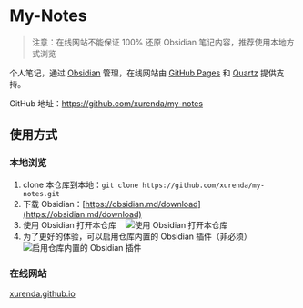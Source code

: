 # My-Notes

> 注意：在线网站不能保证 100% 还原 Obsidian 笔记内容，推荐使用本地方式浏览

个人笔记，通过 [Obsidian](https://obsidian.md/) 管理，在线网站由 [GitHub Pages](https://pages.github.com/) 和 [Quartz](https://github.com/jackyzha0/quartz) 提供支持。

GitHub 地址：https://github.com/xurenda/my-notes

## 使用方式

### 本地浏览

1. clone 本仓库到本地：`git clone https://github.com/xurenda/my-notes.git`
2. 下载 Obsidian：[https://obsidian.md/download](https://obsidian.md/download)
3. 使用 Obsidian 打开本仓库
      ![使用 Obsidian 打开本仓库](./assets/1.png)
4. 为了更好的体验，可以启用仓库内置的 Obsidian 插件（非必须）
      ![启用仓库内置的 Obsidian 插件](./assets/2.png)

### 在线网站

[xurenda.github.io](xurenda.github.io)
